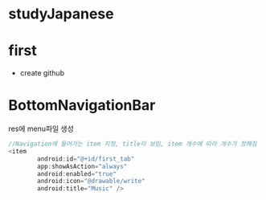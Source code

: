 # studyJapanese

<h1>first</h1>

- create github

<h1>BottomNavigationBar</h1>

res에 menu파일 생성

```java
//Navigation에 들어가는 item 지정, title이 보임, item 개수에 따라 개수가 정해짐
<item
        android:id="@+id/first_tab"
        app:showAsAction="always"
        android:enabled="true"
        android:icon="@drawable/write"
        android:title="Music" />
```
